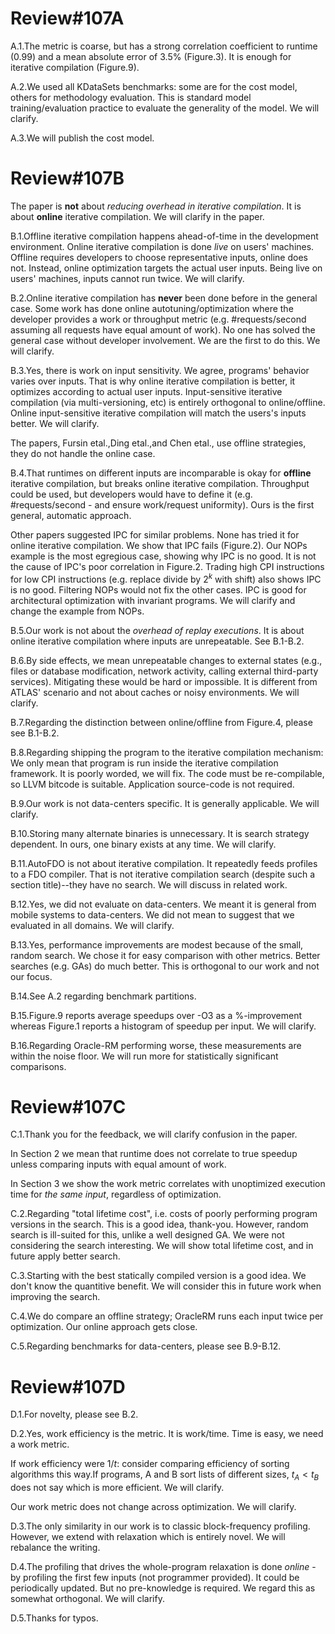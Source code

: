 # Review#107A
A.1.The metric is coarse, but has a strong correlation coefficient to runtime (0.99) and a mean absolute error of 3.5% (Figure.3). It is enough for iterative compilation (Figure.9).

A.2.We used all KDataSets benchmarks: some are for the cost model, others for methodology evaluation. This is standard model
training/evaluation practice to evaluate the generality of the model. We will clarify.

A.3.We will publish the cost model.

# Review#107B

The paper is **not** about *reducing overhead in iterative compilation*. It is about **online** iterative compilation. We will clarify in the paper.

B.1.Offline iterative compilation happens ahead-of-time in the development environment. Online iterative compilation is done *live* on users' machines. Offline requires developers to choose representative inputs, online does not. Instead, online optimization targets the actual user inputs. Being live on users' machines, inputs cannot run twice. We will clarify.

B.2.Online iterative compilation has **never** been done before in the general case. Some work has done online autotuning/optimization where the developer provides a work or throughput metric (e.g. #requests/second assuming all requests have equal amount of work). No one has solved the general case without developer involvement. We are the first to do this. We will clarify.

B.3.Yes, there is work on input sensitivity. We agree, programs' behavior varies over inputs. That is why online iterative compilation is better, it optimizes according to actual user inputs. Input-sensitive iterative compilation (via multi-versioning, etc) is entirely orthogonal to online/offline. Online input-sensitive iterative compilation will match the users's inputs better. We will clarify.

The papers, Fursin etal.,Ding etal.,and Chen etal., use offline strategies, they do not handle the online case.

B.4.That runtimes on different inputs are incomparable is okay for **offline** iterative compilation, but breaks online iterative compilation. Throughput could be used, but developers would have to define it (e.g. #requests/second - and ensure work/request uniformity). Ours is the first general, automatic approach.

Other papers suggested IPC for similar problems. None has tried it for online iterative compilation. We show that IPC fails (Figure.2). Our NOPs example is the most egregious case, showing why IPC is no good. It is not the cause of IPC's poor correlation in Figure.2. Trading high CPI instructions for low CPI instructions (e.g. replace divide by $2^k$ with shift) also shows IPC is no good. Filtering NOPs would not fix the other cases. IPC is good for architectural optimization with invariant programs. We will clarify and change the example from NOPs.

B.5.Our work is not about the *overhead of replay executions*. It is about online iterative compilation where inputs are unrepeatable. See B.1-B.2.

B.6.By side effects, we mean unrepeatable changes to external states (e.g., files or database modification, network activity, calling external third-party services). Mitigating these would be hard or impossible. It is different from ATLAS' scenario and not about caches or noisy environments. We will clarify.

B.7.Regarding the distinction between online/offline from Figure.4, please see B.1-B.2.

B.8.Regarding shipping the program to the iterative compilation mechanism: We only mean that program is run inside the iterative compilation framework. It is poorly worded, we will fix. The code must be re-compilable, so LLVM bitcode is suitable. Application source-code is not required. 

B.9.Our work is not data-centers specific. It is generally applicable. We will clarify.

B.10.Storing many alternate binaries is unnecessary. It is search strategy dependent. In ours, one binary exists at any time. We will clarify.
    
B.11.AutoFDO is not about iterative compilation. It repeatedly feeds profiles to a FDO compiler. That is not iterative compilation search (despite such a section title)--they have no search. We will discuss in related work.

B.12.Yes, we did not evaluate on data-centers. We meant it is general from mobile systems to data-centers. We did not mean to suggest that we evaluated in all domains. We will clarify.

B.13.Yes, performance improvements are modest because of the small, random search. We chose it for easy comparison with other metrics. Better searches (e.g. GAs) do much better. This is orthogonal to our work and not our focus.

B.14.See A.2 regarding benchmark partitions. 

B.15.Figure.9 reports average speedups over -O3 as a %-improvement whereas Figure.1 reports a histogram of speedup per input. We will clarify.

B.16.Regarding Oracle-RM performing worse, these measurements are within the noise floor.  We will run more for statistically significant comparisons.


# Review#107C

C.1.Thank you for the feedback, we will clarify confusion in the paper.

In Section 2 we mean that runtime does not correlate to true speedup unless comparing inputs with equal amount of work.

In Section 3 we show the work metric correlates with unoptimized execution time for *the same input*, regardless of optimization.

C.2.Regarding "total lifetime cost", i.e. costs of poorly performing program versions in the search. This is a good idea, thank-you. However, random search is ill-suited for this, unlike a well designed GA. We were not considering the search interesting. We will show total lifetime cost, and in future apply better search.

C.3.Starting with the best statically compiled version is a good idea. We don't know the quantitive benefit. We will consider this in future work when improving the search.

C.4.We do compare an offline strategy; OracleRM runs each input twice per optimization. Our online approach gets close.

C.5.Regarding benchmarks for data-centers, please see B.9-B.12.

# Review#107D

D.1.For novelty, please see B.2.

D.2.Yes, work efficiency is the metric. It is work/time. Time is easy, we need a work metric.

If work efficiency were $1/t$: consider comparing efficiency of sorting algorithms this way.If programs, A and B sort lists of different sizes, $t_A<t_B$ does not say which is more efficient. We will clarify.

Our work metric does not change across optimization. We will clarify.

D.3.The only similarity in our work is to classic block-frequency profiling. However, we extend with relaxation which is entirely novel. We will rebalance the writing.

D.4.The profiling that drives the whole-program relaxation is done *online* - by profiling the first few inputs (not programmer provided). It could be periodically updated. But no pre-knowledge is required. We regard this as somewhat orthogonal. We will clarify.

D.5.Thanks for typos.
